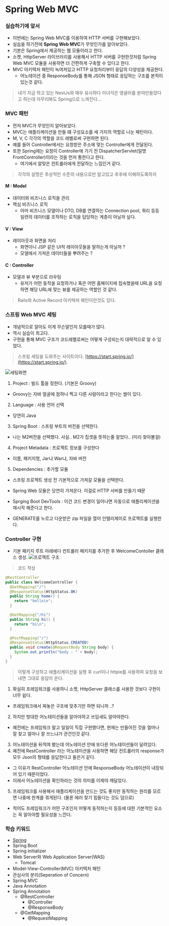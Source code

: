 # Spring Web MVC


### 실습하기에 앞서
- 이번에는 Spring Web MVC를 이용하여 HTTP 서버를 구현해보았다. 
- 실습을 하기전에 **Spring Web MVC**가 무엇인가를 알아보았다.
- 기본은 Spring에서 제공하는 웹 모듈이라고 한다. 
- 소켓, HttpServer 라이브러리를 사용해서 HTTP 서버를 구현한것처럼 Spring Web MVC 모듈을 사용하면 더 간편하게 구축할 수 있다고 한다. 
- MVC 아키텍처 패턴이 녹여져있고 HTTP 요청처리부터 응답의 다양성을 제공한다. 
  - 어노테이션 중 ResponseBody를 통해 JSON 형태로 응답하는 구조를 본적이 있는것 같다.

> 내가 지금 하고 있는 NestJs와 매우 유사하다 이녀석은 앵귤러를 본따만들었다고 하는데 아무리봐도 Spring으로 느껴진다...


### MVC 패턴
- 먼저 MVC가 무엇인지 알아보았다. 
- MVC는 애플리케이션을 만들 떄 구성요소를 세 가지의 역할로 나눈 패턴이다.
- M, V, C 각각의 역할을 코드 레벨로써 구현하면 된다.
- 예를 들어 Controller에서는 요청받은 주소에 맞는 Controller에게 전달된다.
- 또한 Spring에는 요청이 Controller에 가기 전 DispatcherServlet(일명 FrontController)이라는 것을 먼저 통한다고 한다. 
  - 여기에서 알맞은 컨트롤러에게 전달하는 느낌인거 같다.

> 각각의 설명은 추상적인 수준의 내용으로만 알고있고 추후에 이해하도록하자
#### M : Model
- 데이터와 비즈니스 로직을 관리
- 핵심 비즈니스 로직
  - 아마 비즈니스 모델이나 DTO, DB를 연결하는 Connection pool, 쿼리 등등 일련의 데이터를 조작하는 로직을 담당하는 계층이 아닐까 싶다.

#### V : View
- 레이아웃과 화면을 처리
  - 화면이니 JSP 같은 UI적 레이아웃들을 말하는게 아닐까 ?
  - 모델에서 가져온 데이터들을 뿌려주는 ?

#### C : Controller
- 모델과 뷰 부분으로 라우팅
  - 유저가 어떤 동작을 요청하거나 혹은 어떤 홈페이지에 접속했을때 URL을 요청하면 해당 URL에 맞는 뷰를 제공하는 역할인 것 같다.

> Rails와 Active Record 아키텍처 패턴이란것도 있다.

### 스프링 Web MVC 세팅
- 개념적으로 알아도 이게 무슨말인지 모를때가 많다. 
- 역시 실습이 최고다. 
- 구현을 통해 MVC 구조가 코드레벨로써는 어떻게 구성되는지 대략적으로 알 수 있었다.

> 스프링 세팅을 도와주는 사이트이다.
[https://start.spring.io/](https://start.spring.io/).


![세팅화면](./../../resources/images/spring-setting.png)
1. Project : 빌드 툴을 정한다. (기본은 Groovy)
  - Groovy는 자바 얼굴에 점하나 찍고 다른 사람이라고 한다는 썰이 있다.
2. Language : 사용 언어 선택
  - 당연히 Java
3. Spring Boot : 스프링 부트의 버전을 선택한다.
  - 나는 M2버전을 선택했다. 사실.. M2가 칩셋을 뜻하는줄 알았다.. (미리 찾아볼걸)
4. Project Metadata : 프로젝트 정보를 구성한다
  - 이름, 패키지명, Jar냐 War냐, 자바 버전
5. Dependencies : 추가할 모듈
  - 스프링 프로젝트 생성 전 기본적으로 가져갈 모듈을 선택한다.
  - Spring Web 모듈은 당연히 가져온다. 이걸로 HTTP 서버를 만들기 때문
  - Sprging Boot DevTools : 이건 코드 변경이 일어나면 자동으로 애플리케이션을 재시작 해준다고 한다.

- GENERATE를 누르고 다운받은 zip 파일을 열어 인텔리제이로 프로젝트를 실행한다.

### Controller 구현
- 기본 패키지 루트 아래에다 컨트롤러 패키지를 추가한 후 WelcomeContoller 클래스 생성.
![프로젝트 구조](./../../resources/images/spring-setting2.png)


> 코드 작성
```java
@RestController
public class WelcomeController {
  @GetMapping("/")
  @ResponseStatus(HttpStatus.OK)
  public String home() {
    return "hello\n";
  }

  @GetMapping("/hi")
  public String hi() {
    return "hi\n";
  }

  @PostMapping("/")
  @ResponseStatus(HttpStatus.CREATED)
  public void create(@RequestBody String body) {
    System.out.println("body : " + body);
  }
}
```

> 이렇게 구성하고 애플리케이션을 실행 후 curl이나 httpie를 사용하여 요청을 보내면 그대로 응답이 온다. 


1. 확실히 프레임워크를 사용하니 소켓, HttpServer 클래스를 사용한 것보다 구현이 너무 쉽다.
  - 프레임워크에서 짜놓은 구조에 맞추기만 하면 되니까 ..?
2. 하지만 방대한 어노테이션들을 알아야하고 쓰임새도 알아야한다. 
  - 예전에는 프레임워크 말고 일일이 직접 구현했다면, 현재는 만들어진 것을 얼마나 잘 찾고 얼마나 잘 쓰느냐가 관건인것 같다.
3. 어노테이션을 뒤적여 봤는데 어노테이션 안에 또다른 어노테이션들이 달려있다.
4. 예전에 RestController 라는 어노테이션을 사용하면 해당 컨트롤러의 response가 모두 Json의 형태를 응답한다고 들은거 같다.
  - 그 이유가 RestController 어노테이션 안에 ResponseBody 어노테이션이 내장되어 있기 때문이었다.
  - 이래서 어노테이션을 확인하라는 것의 의미를 이제야 깨달았다.
5. 프레임워크를 사용해서 애플리케이션을 만드는 것도 좋지만 동작하는 원리를 모르면 나중에 한계를 겪게된다. (물론 에러 찾기 힘들다는 것도 덤으로)
  - 적어도 프레임워크가 어떤 구조인지 어떻게 동작하는지 등등에 대한 기본적인 요소는 꼭 알아야할 필요성을 느낀다.


### 학습 키워드
- [Spring](https://docs.spring.io/spring-framework/docs/current/reference/html/overview.html#overview)
- Spring Boot
- Spring initializer
- Web Server와 Web Application Server(WAS)
    - Tomcat
- Model-View-Controller(MVC) 아키텍처 패턴
- 관심사의 분리(Seperation of Concern)
- Spring MVC
- Java Annotation
- Spring Annotation
    - @RestController
        - @Controller
        - @ResponseBody
    - @GetMapping
        - @RequestMapping